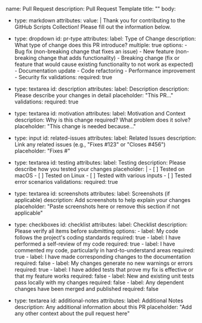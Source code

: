 name: Pull Request
description: Pull Request Template
title: ""
body:
  - type: markdown
    attributes:
      value: |
        Thank you for contributing to the GitHub Scripts Collection! Please fill out the information below.

  - type: dropdown
    id: pr-type
    attributes:
      label: Type of Change
      description: What type of change does this PR introduce?
      multiple: true
      options:
        - Bug fix (non-breaking change that fixes an issue)
        - New feature (non-breaking change that adds functionality)
        - Breaking change (fix or feature that would cause existing functionality to not work as expected)
        - Documentation update
        - Code refactoring
        - Performance improvement
        - Security fix
    validations:
      required: true

  - type: textarea
    id: description
    attributes:
      label: Description
      description: Please describe your changes in detail
      placeholder: "This PR..."
    validations:
      required: true

  - type: textarea
    id: motivation
    attributes:
      label: Motivation and Context
      description: Why is this change required? What problem does it solve?
      placeholder: "This change is needed because..."

  - type: input
    id: related-issues
    attributes:
      label: Related Issues
      description: Link any related issues (e.g., "Fixes #123" or "Closes #456")
      placeholder: "Fixes #"

  - type: textarea
    id: testing
    attributes:
      label: Testing
      description: Please describe how you tested your changes
      placeholder: |
        - [ ] Tested on macOS
        - [ ] Tested on Linux
        - [ ] Tested with various inputs
        - [ ] Tested error scenarios
    validations:
      required: true

  - type: textarea
    id: screenshots
    attributes:
      label: Screenshots (if applicable)
      description: Add screenshots to help explain your changes
      placeholder: "Paste screenshots here or remove this section if not applicable"

  - type: checkboxes
    id: checklist
    attributes:
      label: Checklist
      description: Please verify all items before submitting
      options:
        - label: My code follows the project's coding standards
          required: true
        - label: I have performed a self-review of my code
          required: true
        - label: I have commented my code, particularly in hard-to-understand areas
          required: true
        - label: I have made corresponding changes to the documentation
          required: false
        - label: My changes generate no new warnings or errors
          required: true
        - label: I have added tests that prove my fix is effective or that my feature works
          required: false
        - label: New and existing unit tests pass locally with my changes
          required: false
        - label: Any dependent changes have been merged and published
          required: false

  - type: textarea
    id: additional-notes
    attributes:
      label: Additional Notes
      description: Any additional information about this PR
      placeholder: "Add any other context about the pull request here"
